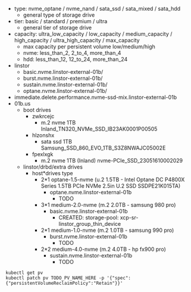 - type: nvme_optane / nvme_nand / sata_ssd / sata_mixed / sata_hdd
  - general type of storage drive
- tier: basic / standard / premium / ultra
  - general tier of storage drive
- capacity: ultra_low_capacity / low_capacity / medium_capacity / high_capacity / ultra_high_capacity / max_capacity
  - max capacity per persistent volume low/medium/high
  - nvme: less_than_2, 2_to_4, more_than_4
  - hdd: less_than_12, 12_to_24, more_than_24
- linstor
  - basic.nvme.linstor-external-01b/
  - burst.nvme.linstor-external-01b/
  - sustain.nvme.linstor-external-01b/
  - optane.nvme.linstor-external-01b/
- immediate.delete.performance.nvme-ssd-mix.linstor-external-01b
- 01b.us
  - boot drives
    - zwkrcejc
      - m.2 nvme 1TB Inland_TN320_NVMe_SSD_IB23AK0001P00505
    - hlzonshx
      - sata ssd 1TB Samsung_SSD_860_EVO_1TB_S3Z8NWAJC05002E
    - fpexlxgk
      - m.2 nvme 1TB (Inland) nvme-PCIe_SSD_23051610002029
  - linstor/drbd/extra drives
    - host*drives type
      - 2*1 optane-1.5-nvme (u.2 1.5TB - Intel Optane DC P4800X Series 1.5TB PCIe NVMe 2.5in U.2 SSD SSDPE21K015TA)
        - optane.nvme.linstor-external-01b
          - TODO
      - 3*1 medium-2.0-nvme (m.2 2.0TB - samsung 980 pro)
        - basic.nvme.linstor-external-01b
          - CREATED: storage-pool: xcp-sr-linstor_group_thin_device
      - 2*1 medium-1.0-nvme   (m.2 1.0TB - samsung 990 pro)
        - burst.nvme.linstor-external-01b
          - TODO
      - 2*2 medium-4.0-nvme   (m.2 4.0TB - hp fx900 pro)
        - sustain.nvme.linstor-external-01b
          - TODO

```
kubectl get pv
kubectl patch pv TODO_PV_NAME_HERE -p '{"spec":{"persistentVolumeReclaimPolicy":"Retain"}}'
```
